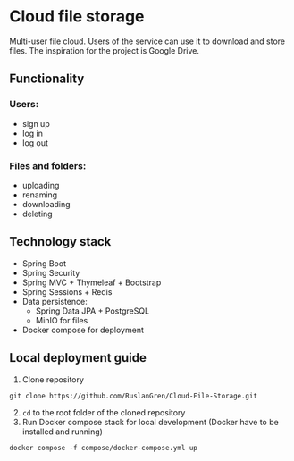 # Cloud file storage
Multi-user file cloud. Users of the service can use it to download and store files. The inspiration for the project is Google Drive.

## Functionality
### Users:
- sign up
- log in
- log out

### Files and folders:
- uploading
- renaming
- downloading
- deleting

## Technology stack
- Spring Boot
- Spring Security
- Spring MVC + Thymeleaf + Bootstrap
- Spring Sessions + Redis
- Data persistence:
  - Spring Data JPA + PostgreSQL
  - MinIO for files
- Docker compose for deployment

## Local deployment guide
1. Clone repository

```shell
git clone https://github.com/RuslanGren/Cloud-File-Storage.git
```

2. `cd` to the root folder of the cloned repository 
3. Run Docker compose stack for local development (Docker have to be installed and running)

```shell
docker compose -f compose/docker-compose.yml up
```
